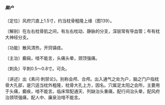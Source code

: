 ##### 脑户

〔定位〕风府穴直上1.5寸，约当枕骨粗隆上缘（图139）。

〔解剖〕在左右枕骨肌之间，有左右枕动、静脉的分支，深层常有导血管；布有枕大神经分支。

〔功能〕散风清热，开窍镇痉。

〔主治〕癫痫，喑不能言，头痛头晕，颈顶强痛。

〔刺灸〕平刺0.5～0.8寸。可灸。

〔讲述〕出《素问·刺禁论》。别称会颅、合颅。出入通气之处为户，脑之门户指枕骨大孔部，是穴适当枕外粗隆，枕骨大孔上方，因名。穴属足太阳之会所，主要用于头痛，癫疾，喑不能言。临床常配通天、列缺治头重痛，配行间治头晕，配风府治颈项强痛，配人中、廉泉治喑不能言。
